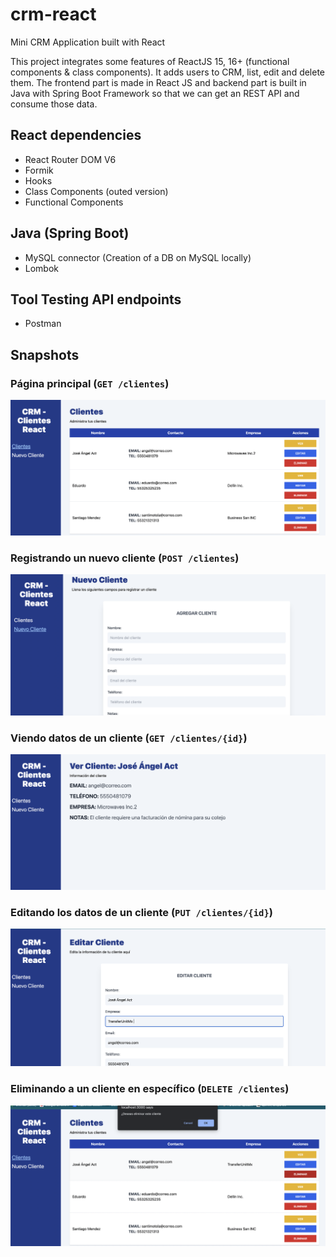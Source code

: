 # crm-react
Mini CRM Application built with React

This project integrates some features of ReactJS 15, 16+ (functional components & class components). It adds users to CRM, list, edit and delete them. The frontend part is made in React JS and backend part is built in Java with Spring Boot Framework so that we can get an REST API and consume those data.

## React dependencies

* React Router DOM V6
* Formik
* Hooks
* Class Components (outed version)
* Functional Components

## Java (Spring Boot)

* MySQL connector (Creation of a DB on MySQL locally)
* Lombok

## Tool Testing API endpoints

* Postman

## Snapshots

### Página principal (`GET /clientes`)

![Home page](https://github.com/angellox/crm-react/blob/main/Demo1.png)

### Registrando un nuevo cliente (`POST /clientes`)

![Registrando un nuevo usuario o cliente](https://github.com/angellox/crm-react/blob/main/Demo5.png)

### Viendo datos de un cliente (`GET /clientes/{id}`)

![Viendo datos de un cliente en específico](https://github.com/angellox/crm-react/blob/main/Demo2.png)

### Editando los datos de un cliente (`PUT /clientes/{id}`)

![Editando los datos de un cliente existente](https://github.com/angellox/crm-react/blob/main/Demo3.png)

### Eliminando a un cliente en específico (`DELETE /clientes`)

![Eliminando a un cliente de la lista y db](https://github.com/angellox/crm-react/blob/main/Demo4.png)
